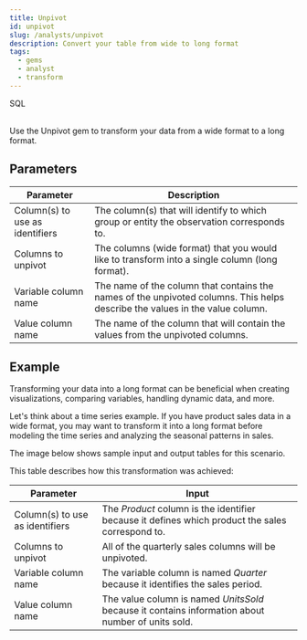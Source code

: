 ```yaml
---
title: Unpivot
id: unpivot
slug: /analysts/unpivot
description: Convert your table from wide to long format
tags:
  - gems
  - analyst
  - transform
---
```


<span class="badge">SQL</span><br/><br/>

Use the Unpivot gem to transform your data from a wide format to a long format.

## Parameters

| Parameter                       | Description                                                                                                                  |
| ------------------------------- | ---------------------------------------------------------------------------------------------------------------------------- |
| Column(s) to use as identifiers | The column(s) that will identify to which group or entity the observation corresponds to.                                    |
| Columns to unpivot              | The columns (wide format) that you would like to transform into a single column (long format).                               |
| Variable column name            | The name of the column that contains the names of the unpivoted columns. This helps describe the values in the value column. |
| Value column name               | The name of the column that will contain the values from the unpivoted columns.                                              |

## Example

Transforming your data into a long format can be beneficial when creating visualizations, comparing variables, handling dynamic data, and more.

Let's think about a time series example. If you have product sales data in a wide format, you may want to transform it into a long format before modeling the time series and analyzing the seasonal patterns in sales.

The image below shows sample input and output tables for this scenario.

This table describes how this transformation was achieved:

| Parameter                       | Input                                                                                             |
| ------------------------------- | ------------------------------------------------------------------------------------------------- |
| Column(s) to use as identifiers | The _Product_ column is the identifier because it defines which product the sales correspond to.  |
| Columns to unpivot              | All of the quarterly sales columns will be unpivoted.                                             |
| Variable column name            | The variable column is named _Quarter_ because it identifies the sales period.                    |
| Value column name               | The value column is named _UnitsSold_ because it contains information about number of units sold. |
